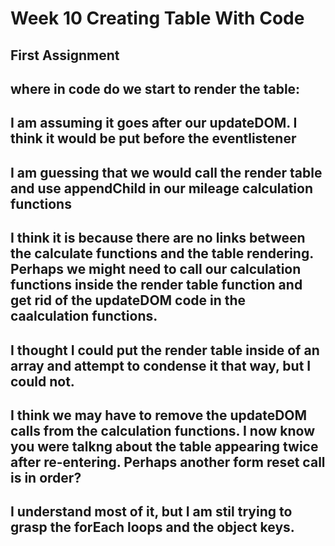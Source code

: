 # Week 10 Creating Table With Code
## First Assignment

## where in code do we start to render the table:
## I am assuming it goes after our updateDOM. I think it would be put before the eventlistener

## I am guessing that we would call the render table and use appendChild in our mileage calculation functions

## I think it is because there are no links between the calculate functions and the table rendering. Perhaps we might need to call our calculation functions inside the render table function and get rid of the updateDOM code in the caalculation functions.

## I thought I could put the render table inside of an array and attempt to condense it that way, but I could not.

## I think we may have to remove the updateDOM calls from the calculation functions. I now know you were talkng about the table appearing twice after re-entering. Perhaps another form reset call is in order?

## I understand most of it, but I am stil trying to grasp the forEach loops and the object keys.

